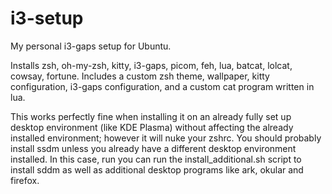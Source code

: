 # i3-setup
My personal i3-gaps setup for  Ubuntu.

Installs zsh, oh-my-zsh, kitty, i3-gaps, picom, feh, lua, batcat, lolcat, cowsay, fortune.
Includes a custom zsh theme, wallpaper, kitty configuration, i3-gaps configuration, and a custom cat program written in lua.

This works perfectly fine when installing it on an already fully set up desktop environment (like KDE Plasma) without affecting the already installed environment; however it will nuke your zshrc.
You should probably install ssdm unless you already have a different desktop environment installed. In this case, run you can run the install_additional.sh script to install sddm as well as additional desktop programs like ark, okular and firefox.
